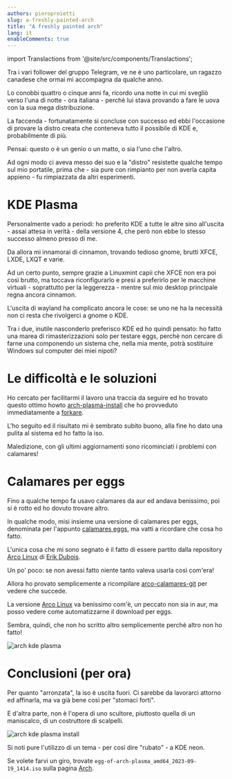 ```yaml
---
authors: pieroproietti
slug: a-freshly-painted-arch
title: "A freshly painted arch"
lang: it
enableComments: true
---
```


import Translactions from '@site/src/components/Translactions';

<Translactions />

Tra i vari follower del gruppo Telegram, ve ne è uno particolare, un ragazzo canadese che ormai mi accompagna da qualche anno.

Lo conobbi quattro o cinque anni fa, ricordo una notte in cui mi svegliò verso l'una di notte - ora italiana - perchè lui stava provando a fare le uova con la sua mega distribuzione.

La faccenda - fortunatamente si concluse con successo ed ebbi l'occasione di provare la distro creata che conteneva tutto il possibile di KDE e, probabilmente di più.

Pensai: questo o è un genio o un matto, o sia l'uno che l'altro.

Ad ogni modo ci aveva messo dei suo e la "distro" resistette qualche tempo sul mio portatile, prima che - sia pure con rimpianto per non averla capita appieno - fu rimpiazzata da altri esperimenti.

# KDE Plasma
Personalmente vado a periodi: ho preferito KDE a tutte le altre sino all'uscita - assai attesa in verità - della versione 4, che però non ebbe lo stesso successo almeno presso di me.

Da allora mi innamorai di cinnamon, trovando tedioso gnome, brutti XFCE, LXDE, LXQT e varie.

Ad un certo punto, sempre grazie a Linuxmint capii che XFCE non era poi così brutto, ma toccava riconfigurarlo e presi a preferirlo per le macchine virtuali - soprattutto per la leggerezza - mentre sul mio desktop principale regna ancora cinnamon.

L'uscita di wayland ha complicato ancora le cose: se uno ne ha la necessità non ci resta che rivolgerci a gnome o KDE.

Tra i due, inutile nasconderlo preferisco KDE ed ho quindi pensato: ho fatto una marea di rimasterizzazioni solo per testare eggs, perchè non cercare di farne una componendo un sistema che, nella mia mente, potrà sostituire Windows sul computer dei miei nipoti?

# Le difficoltà e le soluzioni
Ho cercato per facilitarmi il lavoro una traccia da seguire ed ho trovato questo ottimo howto [arch-plasma-install](https://github.com/XxAcielxX/arch-plasma-install) che ho provveduto immediatamente a [forkare](https://github.com/pieroproietti/arch-plasma-install).

L'ho seguito ed il risultato mi è sembrato subito buono, alla fine ho dato una pulita al sistema ed ho fatto la iso.

Maledizione, con gli ultimi aggiornamenti sono ricominciati i problemi con calamares!

# Calamares per eggs

Fino a qualche tempo fa usavo calamares da aur ed andava benissimo, poi si è rotto ed ho dovuto trovare altro.

In qualche modo, misi insieme una versione di calamares per eggs, denominata per l'appunto [calamares eggs](https://github.com/pieroproietti/eggs-pkgbuilds/tree/master/aur/calamares-eggs), ma vatti a ricordare che cosa ho fatto.

L'unica cosa che mi sono segnato è il fatto di essere partito dalla repository [Arco Linux](https://github.com/arcolinux/arcolinux-pkgbuild-calamares) di [Erik Dubois](https://github.com/erikdubois).

Un po' poco: se non avessi fatto niente tanto valeva usarla così com'era!

Allora ho provato semplicemente a ricompilare [arco-calamares-git](https://github.com/arcolinux/arcolinux-pkgbuild-calamares/tree/master/arco-calamares-git) per vedere che succede.

La versione [Arco Linux](https://github.com/arcolinux/arcolinux-pkgbuild-calamares) va benissimo com'è, un peccato non sia in aur, ma posso vedere come automatizzarne il download per eggs.

Sembra, quindi, che non ho scritto altro semplicemente perchè altro non ho fatto!

![arch kde plasma](/images/arch-kde-plasma.png)


# Conclusioni (per ora)

Per quanto "arronzata", la iso è uscita fuori. Ci sarebbe da lavorarci attorno ed affinarla, ma va già bene così per "stomaci forti".

E d'altra parte, non è l'opera di uno scultore, piuttosto quella di un maniscalco, di un costruttore di scalpelli.

![arch kde plasma install](/images/arch-kde-plasma-install.png)

Si noti pure l'utilizzo di un tema - per così dire "rubato" - a KDE neon.

Se volete farvi un giro, trovate `egg-of-arch-plasma_amd64_2023-09-19_1414.iso` sulla pagina [Arch](https://sourceforge.net/projects/penguins-eggs/files/ISOS/arch/).


